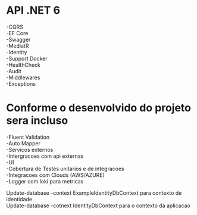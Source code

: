 # API .NET 6

-CQRS</br>
-EF Core</br>
-Swagger</br>
-MediatR</br>
-Identity</br>
-Support Docker</br>
-HealthCheck</br>
-Audit</br>
-Middlewares</br>
-Exceptions</br>

# Conforme o desenvolvido do projeto sera incluso 
-Fluent Validation</br>
-Auto Mapper</br>
-Servicos externos</br>
-Intergracoes com api externas</br>
-UI</br>
-Cobertura de Testes unitarios e de integracoes</br>
-Integracoes com Clouds (AWS/AZURE)</br>
-Logger com loki para metricas</br>

Update-database -context ExampleIdentityDbContext para contexto de identidade</br>
Update-database -cotnext IdentityDbContext para o contexto da aplicacao</br>

